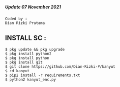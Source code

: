 ##### Update 07 November 2021
````
Coded by : 
Dian Rizki Pratama
````
## INSTALL SC :
````
$ pkg update && pkg upgrade
$ pkg install python2
$ pkg install python
$ pkg install git
$ git clone https://github.com/Dian-Rizki-P/kanyut
$ cd kanyut
$ pip2 install -r requirements.txt
$ python2 kanyut_enc.py
````
